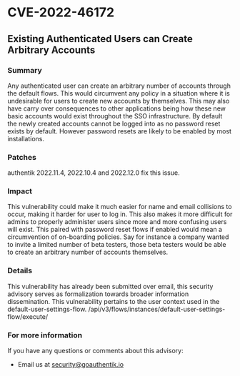 # CVE-2022-46172

## Existing Authenticated Users can Create Arbitrary Accounts

### Summary

Any authenticated user can create an arbitrary number of accounts through the default flows. This would circumvent any policy in a situation where it is undesirable for users to create new accounts by themselves. This may also have carry over consequences to other applications being how these new basic accounts would exist throughout the SSO infrastructure. By default the newly created accounts cannot be logged into as no password reset exists by default. However password resets are likely to be enabled by most installations.

### Patches

authentik 2022.11.4, 2022.10.4 and 2022.12.0 fix this issue.

### Impact

This vulnerability could make it much easier for name and email collisions to occur, making it harder for user to log in. This also makes it more difficult for admins to properly administer users since more and more confusing users will exist. This paired with password reset flows if enabled would mean a circumvention of on-boarding policies. Say for instance a company wanted to invite a limited number of beta testers, those beta testers would be able to create an arbitrary number of accounts themselves.

### Details

This vulnerability has already been submitted over email, this security advisory serves as formalization towards broader information dissemination. This vulnerability pertains to the user context used in the default-user-settings-flow. /api/v3/flows/instances/default-user-settings-flow/execute/

### For more information

If you have any questions or comments about this advisory:

-   Email us at [security@goauthentik.io](mailto:security@goauthentik.io)
